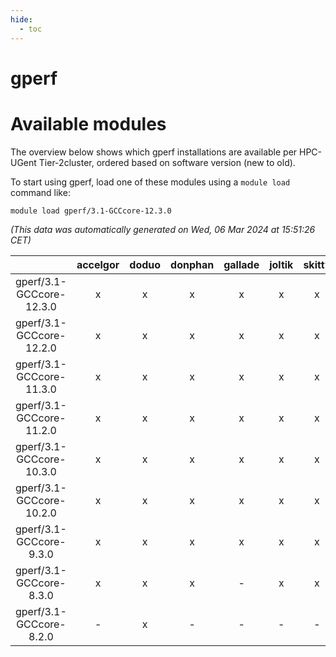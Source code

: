```yaml
---
hide:
  - toc
---
```


gperf
=====

# Available modules


The overview below shows which gperf installations are available per HPC-UGent Tier-2cluster, ordered based on software version (new to old).

To start using gperf, load one of these modules using a `module load` command like:

```shell
module load gperf/3.1-GCCcore-12.3.0
```

*(This data was automatically generated on Wed, 06 Mar 2024 at 15:51:26 CET)*  

| |accelgor|doduo|donphan|gallade|joltik|skitty|
| :---: | :---: | :---: | :---: | :---: | :---: | :---: |
|gperf/3.1-GCCcore-12.3.0|x|x|x|x|x|x|
|gperf/3.1-GCCcore-12.2.0|x|x|x|x|x|x|
|gperf/3.1-GCCcore-11.3.0|x|x|x|x|x|x|
|gperf/3.1-GCCcore-11.2.0|x|x|x|x|x|x|
|gperf/3.1-GCCcore-10.3.0|x|x|x|x|x|x|
|gperf/3.1-GCCcore-10.2.0|x|x|x|x|x|x|
|gperf/3.1-GCCcore-9.3.0|x|x|x|x|x|x|
|gperf/3.1-GCCcore-8.3.0|x|x|x|-|x|x|
|gperf/3.1-GCCcore-8.2.0|-|x|-|-|-|-|
